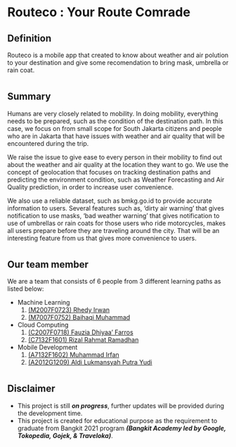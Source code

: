 # Routeco : Your Route Comrade

## Definition

Routeco is a mobile app that created to know about weather and air polution to your destination and give some recomendation to bring mask, umbrella or rain coat.

#

## Summary

Humans are very closely related to mobility. In doing mobility, everything needs to be prepared, such as the condition of the destination path. In this case, we focus on from small scope for South Jakarta citizens and people who are in Jakarta that have issues with weather and air quality that will be encountered during the trip.

We raise the issue to give ease to every person in their mobility to find out about the weather and air quality at the location they want to go. We use the concept of geolocation that focuses on tracking destination paths and predicting the environment condition, such as Weather Forecasting and Air Quality prediction, in order to increase user convenience. 

We also use a reliable dataset, such as bmkg.go.id to provide accurate information to users. Several features such as, ‘dirty air warning’ that gives notification to use masks, ‘bad weather warning’ that gives notification to use of umbrellas or rain coats for those users who ride motorcycles, makes all users prepare before they are traveling around the city. That will be an interesting feature from us that gives more convenience to users.


#

## Our team member

We are a team that consists of 6 people from 3 different learning paths as listed below:

-   Machine Learning
    1. [(M2007F0723) Rhedy Irwan](https://github.com/rhedygo)
    1. [(M7007F0752) Baihaqi Muhammad](https://github.com/MuffinCrunchy)
-   Cloud Computing
    1. [(C2007F0718) Fauzia Dhiyaa’ Farros](https://github.com/fauzia-dhiyaa-farros)
    1. [(C7132F1601) Rizal Rahmat Ramadhan](https://github.com/rizal1712)
-   Mobile Development
    1. [(A7132F1602) Muhammad Irfan](https://github.com/Muhammadirfan2301)
    1. [(A2012G1209) Aldi Lukmansyah Putra Yudi](https://github.com/aldilukmansyah)

#

## Disclaimer

-   This project is still **_on progress_**, further updates will be provided during the development time.
-   This project is created for educational purpose as the requirement to graduate from Bangkit 2021 program **_(Bangkit Academy led by Google, Tokopedia, Gojek, & Traveloka)_**.

